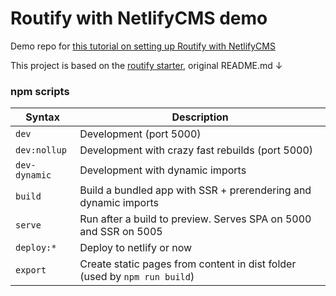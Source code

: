 # Routify with NetlifyCMS demo

Demo repo for [this tutorial on setting up Routify with NetlifyCMS](https://www.felixparadis.com/posts/integrating-netlifycms-with-routify/)

This project is based on the [routify starter](https://github.com/roxiness/routify-starter), original README.md ↓

### npm scripts

| Syntax           | Description                                                                       |
|------------------|-----------------------------------------------------------------------------------|
| `dev`            | Development (port 5000)                                                           |
| `dev:nollup`     | Development with crazy fast rebuilds (port 5000)                                  |
| `dev-dynamic`    | Development with dynamic imports                                                  |
| `build`          | Build a bundled app with SSR + prerendering and dynamic imports                   |
| `serve`          | Run after a build to preview. Serves SPA on 5000 and SSR on 5005                  |
| `deploy:*`       | Deploy to netlify or now                                                          |
| `export`         | Create static pages from content in dist folder (used by `npm run build`)         |
